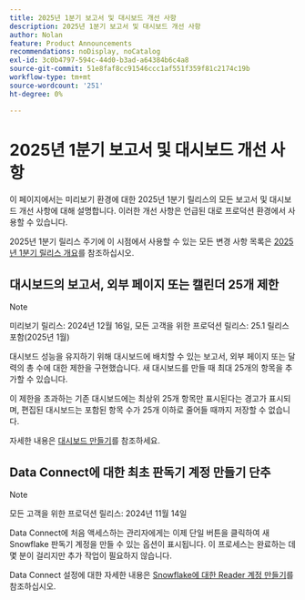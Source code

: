 ```yaml
---
title: 2025년 1분기 보고서 및 대시보드 개선 사항
description: 2025년 1분기 보고서 및 대시보드 개선 사항
author: Nolan
feature: Product Announcements
recommendations: noDisplay, noCatalog
exl-id: 3c0b4797-594c-44d0-b3ad-a64384b6c4a8
source-git-commit: 51e8faf8cc91546ccc1af551f359f81c2174c19b
workflow-type: tm+mt
source-wordcount: '251'
ht-degree: 0%

---
```


# 2025년 1분기 보고서 및 대시보드 개선 사항

이 페이지에서는 미리보기 환경에 대한 2025년 1분기 릴리스의 모든 보고서 및 대시보드 개선 사항에 대해 설명합니다. 이러한 개선 사항은 언급된 대로 프로덕션 환경에서 사용할 수 있습니다.

2025년 1분기 릴리스 주기에 이 시점에서 사용할 수 있는 모든 변경 사항 목록은 [2025년 1분기 릴리스 개요](/help/quicksilver/product-announcements/product-releases/25-q1-release-activity/25-q1-release-overview.md)를 참조하십시오.

## 대시보드의 보고서, 외부 페이지 또는 캘린더 25개 제한

>[!NOTE]
>
>미리보기 릴리스: 2024년 12월 16일, 모든 고객을 위한 프로덕션 릴리스: 25.1 릴리스 포함(2025년 1월)

대시보드 성능을 유지하기 위해 대시보드에 배치할 수 있는 보고서, 외부 페이지 또는 달력의 총 수에 대한 제한을 구현했습니다. 새 대시보드를 만들 때 최대 25개의 항목을 추가할 수 있습니다.

이 제한을 초과하는 기존 대시보드에는 최상위 25개 항목만 표시된다는 경고가 표시되며, 편집된 대시보드는 포함된 항목 수가 25개 이하로 줄어들 때까지 저장할 수 없습니다.

자세한 내용은 [대시보드 만들기](/help/quicksilver/reports-and-dashboards/dashboards/creating-and-managing-dashboards/create-dashboard.md)를 참조하세요.

## Data Connect에 대한 최초 판독기 계정 만들기 단추

>[!NOTE]
>
>모든 고객을 위한 프로덕션 릴리스: 2024년 11월 14일

Data Connect에 처음 액세스하는 관리자에게는 이제 단일 버튼을 클릭하여 새 Snowflake 판독기 계정을 만들 수 있는 옵션이 표시됩니다. 이 프로세스는 완료하는 데 몇 분이 걸리지만 추가 작업이 필요하지 않습니다.

Data Connect 설정에 대한 자세한 내용은 [Snowflake에 대한 Reader 계정 만들기](/help/quicksilver/reports-and-dashboards/data-lake/create-a-reader-account.md)를 참조하십시오.
